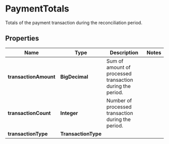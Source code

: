

# PaymentTotals

Totals of the payment transaction during the reconciliation period.

## Properties

| Name | Type | Description | Notes |
|------------ | ------------- | ------------- | -------------|
|**transactionAmount** | **BigDecimal** | Sum of amount of processed transaction during the period. |  |
|**transactionCount** | **Integer** | Number of processed transaction during the period. |  |
|**transactionType** | **TransactionType** |  |  |



